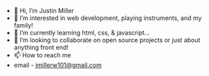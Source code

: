 - 👋 Hi, I’m Justin Miller
- 👀 I’m interested in web development, playing instruments, and my family!
- 🌱 I’m currently learning html, css, & javascript...
- 💞️ I’m looking to collaborate on open source projects or just about anything front end!
- 📫 How to reach me 
- email - jmillerw101@gmail.com

<!---
jmillerw101/jmillerw101 is a ✨ special ✨ repository because its `README.md` (this file) appears on your GitHub profile.
You can click the Preview link to take a look at your changes.
--->
